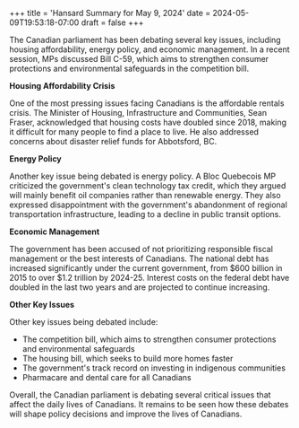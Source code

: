 +++
title = 'Hansard Summary for May 9, 2024'
date = 2024-05-09T19:53:18-07:00
draft = false
+++

The Canadian parliament has been debating several key issues, including housing affordability, energy policy, and economic management. In a recent session, MPs discussed Bill C-59, which aims to strengthen consumer protections and environmental safeguards in the competition bill.

**Housing Affordability Crisis**

One of the most pressing issues facing Canadians is the affordable rentals crisis. The Minister of Housing, Infrastructure and Communities, Sean Fraser, acknowledged that housing costs have doubled since 2018, making it difficult for many people to find a place to live. He also addressed concerns about disaster relief funds for Abbotsford, BC.

**Energy Policy**

Another key issue being debated is energy policy. A Bloc Quebecois MP criticized the government's clean technology tax credit, which they argued will mainly benefit oil companies rather than renewable energy. They also expressed disappointment with the government's abandonment of regional transportation infrastructure, leading to a decline in public transit options.

**Economic Management**

The government has been accused of not prioritizing responsible fiscal management or the best interests of Canadians. The national debt has increased significantly under the current government, from $600 billion in 2015 to over $1.2 trillion by 2024-25. Interest costs on the federal debt have doubled in the last two years and are projected to continue increasing.

**Other Key Issues**

Other key issues being debated include:

* The competition bill, which aims to strengthen consumer protections and environmental safeguards
* The housing bill, which seeks to build more homes faster
* The government's track record on investing in indigenous communities
* Pharmacare and dental care for all Canadians

Overall, the Canadian parliament is debating several critical issues that affect the daily lives of Canadians. It remains to be seen how these debates will shape policy decisions and improve the lives of Canadians.

